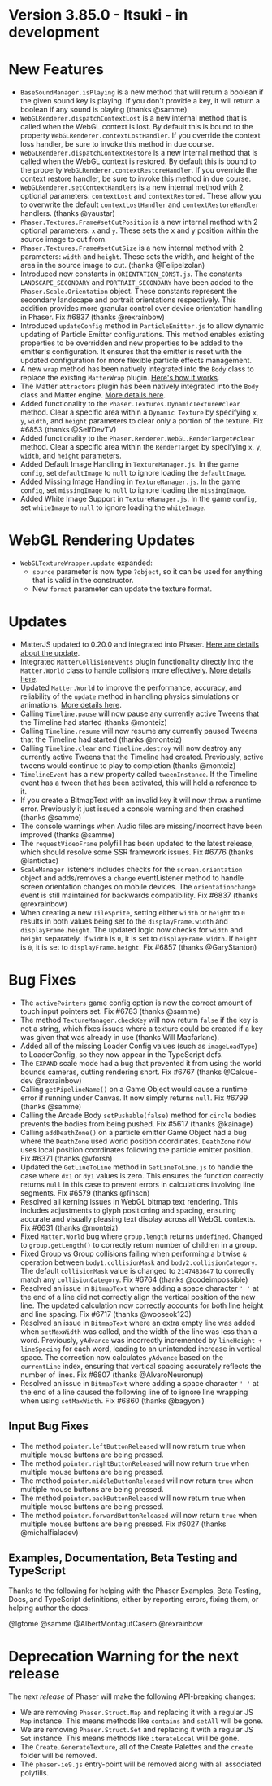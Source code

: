 # Version 3.85.0 - Itsuki - in development

# New Features

* `BaseSoundManager.isPlaying` is a new method that will return a boolean if the given sound key is playing. If you don't provide a key, it will return a boolean if any sound is playing (thanks @samme)
* `WebGLRenderer.dispatchContextLost` is a new internal method that is called when the WebGL context is lost. By default this is bound to the property `WebGLRenderer.contextLostHandler`. If you override the context loss handler, be sure to invoke this method in due course.
* `WebGLRenderer.dispatchContextRestore` is a new internal method that is called when the WebGL context is restored. By default this is bound to the property `WebGLRenderer.contextRestoreHandler`. If you override the context restore handler, be sure to invoke this method in due course.
* `WebGLRenderer.setContextHandlers` is a new internal method with 2 optional parameters: `contextLost` and `contextRestored`. These allow you to overwrite the default `contextLostHandler` and `contextRestoreHandler` handlers. (thanks @yaustar)
* `Phaser.Textures.Frame#setCutPosition` is a new internal method with 2 optional parameters: `x` and `y`. These sets the x and y position within the source image to cut from.
* `Phaser.Textures.Frame#setCutSize` is a new internal method with 2 parameters: `width` and `height`. These sets the width, and height of the area in the source image to cut. (thanks @FelipeIzolan)
* Introduced new constants in `ORIENTATION_CONST.js`. The constants `LANDSCAPE_SECONDARY` and `PORTRAIT_SECONDARY` have been added to the `Phaser.Scale.Orientation` object. These constants represent the secondary landscape and portrait orientations respectively. This addition provides more granular control over device orientation handling in Phaser. Fix #6837 (thanks @rexrainbow)
* Introduced `updateConfig` method in `ParticleEmitter.js` to allow dynamic updating of Particle Emitter configurations. This method enables existing properties to be overridden and new properties to be added to the emitter's configuration. It ensures that the emitter is reset with the updated configuration for more flexible particle effects management.
* A new `wrap` method has been natively integrated into the `Body` class to replace the existing `MatterWrap` plugin. [Here's how it works](MatterWrapBounds.md).
* The Matter `attractors` plugin has been natively integrated into the `Body` class and Matter engine. [More details here](MatterAttractor.md).
* Added functionality to the `Phaser.Textures.DynamicTexture#clear` method. Clear a specific area within a `Dynamic Texture` by specifying `x`, `y`, `width`, and `height` parameters to clear only a portion of the texture. Fix #6853 (thanks @SelfDevTV)
* Added functionality to the `Phaser.Renderer.WebGL.RenderTarget#clear` method. Clear a specific area within the `RenderTarget` by specifying `x`, `y`, `width`, and `height` parameters.
* Added Default Image Handling in `TextureManager.js`. In the game `config`, set `defaultImage` to `null` to ignore loading the `defaultImage`.
* Added Missing Image Handling in `TextureManager.js`. In the game `config`, set `missingImage` to `null` to ignore loading the `missingImage`.
* Added White Image Support in `TextureManager.js`. In the game `config`, set `whiteImage` to `null` to ignore loading the `whiteImage`.

# WebGL Rendering Updates

* `WebGLTextureWrapper.update` expanded:
  * `source` parameter is now type `?object`, so it can be used for anything that is valid in the constructor.
  * New `format` parameter can update the texture format.

# Updates

* MatterJS updated to 0.20.0 and integrated into Phaser. [Here are details about the update](MatterJS.md).
* Integrated `MatterCollisionEvents` plugin functionality directly into the `Matter.World` class to handle collisions more effectively. [More details here](MatterCollisionEvents.md).
* Updated `Matter.World` to improve the performance, accuracy, and reliability of the `update` method in handling physics simulations or animations. [More details here](MatterWorldUpdate.md).
* Calling `Timeline.pause` will now pause any currently active Tweens that the Timeline had started (thanks @monteiz)
* Calling `Timeline.resume` will now resume any currently paused Tweens that the Timeline had started (thanks @monteiz)
* Calling `Timeline.clear` and `Timeline.destroy` will now destroy any currently active Tweens that the Timeline had created. Previously, active tweens would continue to play to completion (thanks @monteiz)
* `TimelineEvent` has a new property called `tweenInstance`. If the Timeline event has a tween that has been activated, this will hold a reference to it.
* If you create a BitmapText with an invalid key it will now throw a runtime error. Previously it just issued a console warning and then crashed (thanks @samme)
* The console warnings when Audio files are missing/incorrect have been improved (thanks @samme)
* The `requestVideoFrame` polyfill has been updated to the latest release, which should resolve some SSR framework issues. Fix #6776 (thanks @lantictac)
* `ScaleManager` listeners includes checks for the `screen.orientation` object and adds/removes a `change` eventListener  method to handle screen orientation changes on mobile devices. The `orientationchange` event is still maintained for backwards compatibility. Fix #6837 (thanks @rexrainbow)
* When creating a new `TileSprite`, setting either `width` or `height` to `0` results in both values being set to the `displayFrame.width` and `displayFrame.height`. The updated logic now checks for `width` and `height` separately. If `width` is `0`, it is set to `displayFrame.width`. If `height` is `0`, it is set to `displayFrame.height`. Fix #6857 (thanks @GaryStanton)

# Bug Fixes

* The `activePointers` game config option is now the correct amount of touch input pointers set. Fix #6783 (thanks @samme)
* The method `TextureManager.checkKey` will now return `false` if the key is not a string, which fixes issues where a texture could be created if a key was given that was already in use (thanks Will Macfarlane).
* Added all of the missing Loader Config values (such as `imageLoadType`) to LoaderConfig, so they now appear in the TypeScript defs.
* The `EXPAND` scale mode had a bug that prevented it from using the world bounds cameras, cutting rendering short. Fix #6767 (thanks @Calcue-dev @rexrainbow)
* Calling `getPipelineName()` on a Game Object would cause a runtime error if running under Canvas. It now simply returns `null`. Fix #6799 (thanks @samme)
* Calling the Arcade Body `setPushable(false)` method for `circle` bodies prevents the bodies from being pushed. Fix #5617 (thanks @kainage)
* Calling `addDeathZone()` on a particle emitter Game Object had a bug where the `DeathZone` used world position coordinates. `DeathZone` now uses local position coordinates following the particle emitter position. Fix #6371 (thanks @vforsh)
* Updated the `GetLineToLine` method in `GetLineToLine.js` to handle the case where `dx1` or `dy1` values is zero. This ensures the function correctly returns `null` in this case to prevent errors in calculations involving line segments. Fix #6579 (thanks @finscn)
* Resolved all kerning issues in WebGL bitmap text rendering. This includes adjustments to glyph positioning and spacing, ensuring accurate and visually pleasing text display across all WebGL contexts. Fix #6631 (thanks @monteiz)
* Fixed `Matter.World` bug where `group.length` returns `undefined`. Changed to `group.getLength()` to correctly return number of children in a group.
* Fixed Group vs Group collisions failing when performing a bitwise `&` operation between `body1.collisionMask` and `body2.collisionCategory`. The default `collisionMask` value is changed to `2147483647` to correctly match any `collisionCategory`. Fix #6764 (thanks @codeimpossible)
* Resolved an issue in `BitmapText` where adding a space character `' '` at the end of a line did not correctly align the vertical position of the new line. The updated calculation now correctly accounts for both line height and line spacing. Fix #6717 (thanks @wooseok123)
* Resolved an issue in `BitmapText` where an extra empty line was added when `setMaxWidth` was called, and the width of the line was less than a word. Previously, `yAdvance` was incorrectly incremented by `lineHeight + lineSpacing` for each word, leading to an unintended increase in vertical space. The correction now calculates `yAdvance` based on the `currentLine` index, ensuring that vertical spacing accurately reflects the number of lines. Fix #6807 (thanks @AlvaroNeuronup)
* Resolved an issue in `BitmapText` where adding a space character `' '` at the end of a line caused the following line of to ignore line wrapping when using `setMaxWidth`. Fix #6860 (thanks @bagyoni)

## Input Bug Fixes

* The method `pointer.leftButtonReleased` will now return `true` when multiple mouse buttons are being pressed.
* The method `pointer.rightButtonReleased` will now return `true` when multiple mouse buttons are being pressed.
* The method `pointer.middleButtonReleased` will now return `true` when multiple mouse buttons are being pressed.
* The method `pointer.backButtonReleased` will now return `true` when multiple mouse buttons are being pressed.
* The method `pointer.forwardButtonReleased` will now return `true` when multiple mouse buttons are being pressed. Fix #6027 (thanks @michalfialadev)

## Examples, Documentation, Beta Testing and TypeScript

Thanks to the following for helping with the Phaser Examples, Beta Testing, Docs, and TypeScript definitions, either by reporting errors, fixing them, or helping author the docs:

@lgtome
@samme
@AlbertMontagutCasero
@rexrainbow

# Deprecation Warning for the next release

The _next release_ of Phaser will make the following API-breaking changes:

* We are removing `Phaser.Struct.Map` and replacing it with a regular JS `Map` instance. This means methods like `contains` and `setAll` will be gone.
* We are removing `Phaser.Struct.Set` and replacing it with a regular JS `Set` instance. This means methods like `iterateLocal` will be gone.
* The `Create.GenerateTexture`, all of the Create Palettes and the `create` folder will be removed.
* The `phaser-ie9.js` entry-point will be removed along with all associated polyfills.
